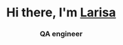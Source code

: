 <h1 align="center">Hi there, I'm <a href="https://github.com/LariLotus" target="_blank">Larisa</a> </h1>
<h3 align="center">QA engineer</h3>

<!--
**LariLotus/LariLotus** is a ✨ _special_ ✨ repository because its `README.md` (this file) appears on your GitHub profile.

Here are some ideas to get you started:

- 🌱 I’m currently learning **QA, python, web**
- 📫 How to reach me **larilotus12@gmail.com**
- 🌍 I speak Russian (native), English (B2)

